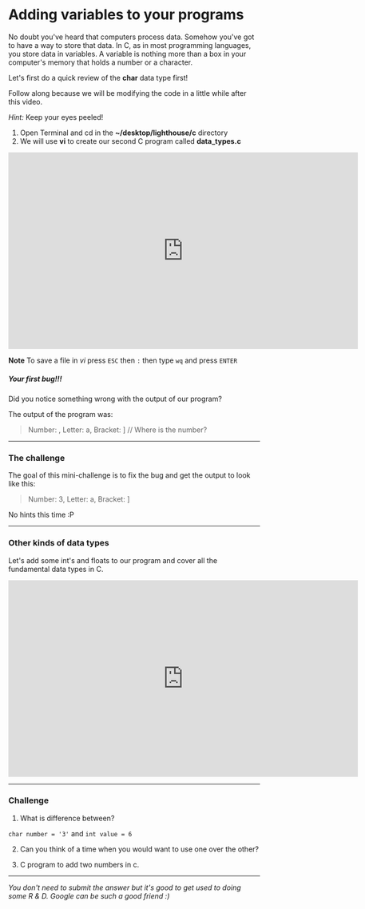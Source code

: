 # Adding variables to your programs

No doubt you've heard that computers process data. Somehow you've got to have a way to store that data. In C, as in most programming languages, you store data in variables. A variable is nothing more than a box in your computer's memory that holds a number or a character.

Let's first do a quick review of the **char** data type first!

Follow along because we will be modifying the code in a little while after this video.

*Hint:* Keep your eyes peeled!

1. Open Terminal and cd in the **~/desktop/lighthouse/c** directory
2. We will use **vi** to create our second C program called **data_types.c**


<iframe width="700" height="394" src="https://www.youtube.com/embed/bR03nSQ98-Q?showinfo=0" frameborder="0" allowfullscreen></iframe>

**Note** To save a file in *vi* press `ESC` then `:` then type `wq` and press `ENTER`

##### Your first bug!!!
Did you notice something wrong with the output of our program?

The output of the program was:

> Number: , Letter: a, Bracket: ] // Where is the number?

----

### The challenge
The goal of this mini-challenge is to fix the bug and get the output to look like this:

> Number: 3, Letter: a, Bracket: ]

No hints this time :P

----

### Other kinds of data types

Let's add some int's and floats to our program and cover all the fundamental data types in C.

<iframe width="700" height="394" src="https://www.youtube.com/embed/05GOgW4Qh9g?showinfo=0" frameborder="0" allowfullscreen></iframe>

----
### Challenge

1. What is difference between?

`char number = '3'` and `int value = 6`

2. Can you think of a time when you would want to use one over the other?

3. C program to add two numbers in c.

----
*You don't need to submit the answer but it's good to get used to doing some R & D. Google can be such a good friend :)*
